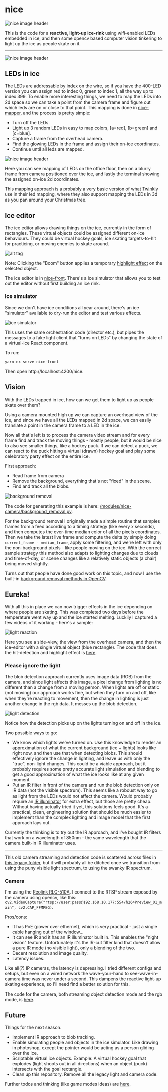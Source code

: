 # nice

![nice image header](/docs/images/readme/nice_repo_header.webp)

<p>This is the code for a <b>reactive, light-up ice-rink</b> using wifi-enabled LEDs embedded in ice, and then some opencv based computer vision tinkering to light up the ice as people skate on it.</p>

---

![nice image header](/docs/images/readme/nice_collage.webp)

## LEDs in ice

The LEDs are addressable by index on the wire, so if you have the 400-LED version you can assign red to index 0, green to index 1, all the way up to index 399. To enable more interesting things, we need to map the LEDs into 2d space so we can take a point from the camera frame and figure out which leds are on or close to that point. This mapping is done in [nice-mapper](/apps/nice-mapper/), and the process is pretty simple:

- Turn off the LEDs.
- Light up 3 random LEDs in easy to map colors, [a=red], [b=green] and [c=blue].
- Capture a frame from the overhead camera.
- Find the glowing LEDs in the frame and assign their on-ice coordinates.
- Continue until all leds are mapped.

![nice image header](/docs/images/readme/nice_mapping_process.webp)

Here you can see mapping of LEDs on the office floor, then on a blurry frame from camera positioned over the ice, and lastly the terminal showing the assigned on-ice 2d coordinates.

This mapping approach is a probably a very basic version of what [Twinkly](https://twinkly.com/) use in their led mapping, where they also support mapping the LEDs in 3d as you pan around your Christmas tree.

## Ice editor

The ice editor allows drawing things on the ice, currently in the form of rectangles. These virtual objects could be assigned different on-ice behaviours. They could be virtual hockey goals, ice skating targets-to-hit for practicing, or moving enemies to skate around.

![alt tag](/docs/images/readme/nice_editor.webp)

Note: Clicking the "Boom" button applies a temporary [highlight effect](/libs/nice-common/src/effects/highlightObjectEffect.ts) on the selected object.

The ice editor is in [nice-front](/apps/nice-front/). There's a ice simulator that allows you to test out the editor without first building an ice rink.

### Ice simulator

Since we don't have ice conditions all year around, there's an ice "simulator" available to dry-run the editor and test various effects.

![ice simulator](/docs/images/readme/nice_ice_simulator.webp)

This uses the same orchestration code (director etc.), but pipes the messages to a fake light client that "turns on LEDs" by changing the state of a virtual-ice React component.

To run:

```bash
yarn nx serve nice-front
```

Then open http://localhost:4200/nice.

## Vision

With the LEDs trapped in ice, how can we get them to light up as people skate over them?

Using a camera mounted high up we can capture an overhead view of the ice, and since we have all the LEDs mapped in 2d space, we can easliy translate a point in the camera frame to a LED in the ice.

Now all that's left is to process the camera video stream and for every frame find and track the moving things - mostly people, but it would be nice to also see smaller things, like a hockey puck. If we can detect a puck, we can react to the puck hitting a virtual (drawn) hockey goal and play some celebratory party effect on the entire ice.

First approach:

- Read frame from camera
- Remove the background, everything that's not "fixed" in the scene.
- Find and track all the blobs.

![background removal](/docs/images/readme/nice_background_removal.webp)

The code for generating this example is here: [/modules/nice-camera/background_removal.py](/modules/nice-camera/background_removal.py).

For the background removal I originally made a simple routine that samples frames from a feed according to a timing strategy (like every x seconds), and then computes the over-time median color of all the pixels coordinates. Then we take the latest live frame and compute the delta by simply doing `current_frame - median_frame`, apply some filtering, and we're left with only the non-background pixels - like people moving on the ice. With the correct sample strategy this method also adapts to lighting changes due to clouds and time-of-day, or scene changes like a relatively static objects (a chair) being moved slightly.

Turns out that people have done good work on this topic, and now I use the built-in [background removal methods in OpenCV](https://docs.opencv.org/4.x/d1/dc5/tutorial_background_subtraction.html).

## Eureka!

With all this in place we can now trigger effects in the ice depending on where people are skating. This was completed two days before the temperature went way up and the ice started melting. Luckily I captured a few videos of it working - here's a sample:

![light reaction](/docs/images/readme/nice_light_reaction.webp)

Here you see a side-view, the view from the overhead camera, and then the ice-editor with a single virtual object (blue rectangle). The code that does the hit-detection and highlight effect is [here](/libs/nice-common/src/action/actionDirector.ts#L99).

### Please ignore the light

The blob detection approach currently uses image data (RGB) from the camera, and since light affects this image, a pixel change from lighting is no different than a change from a moving person. When lights are off or static (not moving) our approach works fine, but when they turn on and off, like when they're reacting to movement, then the change in lighting is just another change in the rgb data. It messes up the blob detection.

![light detection](/docs/images/readme/nice_blob_detection_lights.webp)

Notice how the detection picks up on the lights turning on and off in the ice.

Two possible ways to go:

- We know which lights we've turned on. Use this knowledge to render an approximation of what the current background (ice + lights) looks like right now, and then use that when detecting blobs. This should effectively ignore the change in lighting, and leave us with only the "true", non-light changes. This could be a viable approach, but it probably requires some pretty accurate light simulation and blending to get a good approximation of what the ice looks like at any given moment.
- Put an IR filter in front of the camera and run the blob detection only on IR data (not the visible spectrum). This seems like a roboust way to go as light from the LEDs would not affect the camera. Would probably require an [IR illuminator](https://www.amazon.com/IR-Illuminators/b?ie=UTF8&node=7161095011) for extra effect, but those are pretty cheap. Without having actually tried it yet, this solutions feels good. It's a practical, clean, engineering solution that should be much easier to implement than the complex lighting and image model that the first approach lays out.

Currently the thinking is to try out the IR approach, and I've bought IR filters that work on a wavelength of 850nm - the same wavelength that the camera built-in IR illuminator uses.

---

This old camera streaming and detection code is scattered across files in [this legacy folder](/old/nice-camera/src/), but it will probably all be ditched once we transition from using the puny visible light spectrum, to using the swanky IR spectrum.

### Camera

I'm using the [Reolink RLC-510A](https://reolink.com/product/rlc-510a/). I connect to the RTSP stream exposed by the camera using opencv, like this: `cv2.VideoCapture("rtsp://user:pass@192.168.10.177:554/h264Preview_01_main", cv2.CAP_FFMPEG)`.

Pros/cons:

- It has PoE (power over ethernet), which is very practical - just a single cable hanging out of the window...
- It can see IR and it has an IR illuminator built in. This enables the "night vision" feature. Unfortunately it's the IR-cut filter kind that doesn't allow a pure IR mode (no visible light), only a blending of the two.
- Decent resolution and image quality.
- Latency issues.

Like all(?) IP cameras, the latency is depressing. I tried different configs and setups, but even on a wired network the wave-your-hand to see-wave-in-camera time was never under a second. This dampens the reactive light-up skating experience, so I'll need find a better solution for this.

The code for the camera, both streaming object detection mode and the rgb mode, is [here](/old/nice-camera/src).

## Future

Things for the next season.

- Implement IR approach to blob tracking.
- Enable simulating people and objects in the ice simulator. Like drawing in photoshop, except the pointer would be acting as a person gliding over the ice.
- Scriptable virtual ice objects. Example: A virtual hockey goal that explodes (light shoots out in all directions) when an object (puck) intersects with the goal rectangle.
- Clean up this repository. Remove all the legacy light and camera code.

Further todos and thinking (like game modes ideas) are [here](/docs/todo.md).
